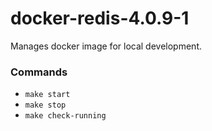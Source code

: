 # docker-redis-4.0.9-1

Manages docker image for local development.

### Commands
- `make start`
- `make stop`
- `make check-running`